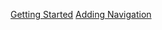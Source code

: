 [Getting Started](https://angular.io/start)
[Adding Navigation](https://angular.io/start/start-routing)